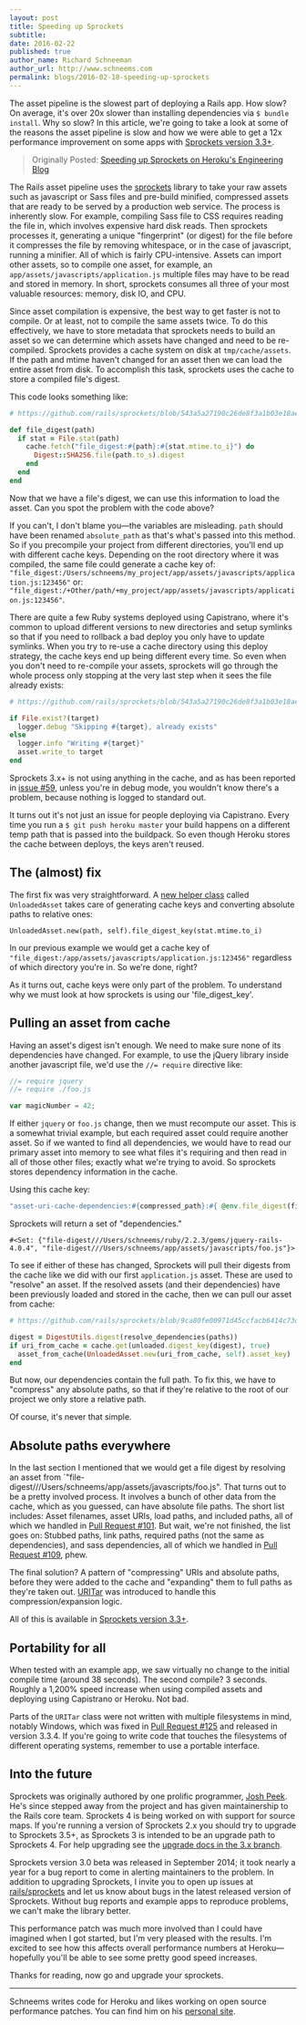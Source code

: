 ```yaml
---
layout: post
title: Speeding up Sprockets
subtitle:
date: 2016-02-22
published: true
author_name: Richard Schneeman
author_url: http://www.schneems.com
permalink: blogs/2016-02-18-speeding-up-sprockets
---
```


The asset pipeline is the slowest part of deploying a Rails app. How slow? On average, it's over 20x slower than installing dependencies via `$ bundle install`. Why so slow? In this article, we're going to take a look at some of the reasons the asset pipeline is slow and how we were able to get a 12x performance improvement on some apps with [Sprockets version 3.3+](https://rubygems.org/gems/sprockets/versions/3.5.2).

> Originally Posted: [Speeding up Sprockets on Heroku's Engineering Blog](https://engineering.heroku.com/blogs/2016-02-18-speeding-up-sprockets/)

The Rails asset pipeline uses the [sprockets](github.com/rails/sprockets) library to take your raw assets such as javascript or Sass files and pre-build minified, compressed assets that are ready to be served by a production web service. The process is inherently slow. For example, compiling Sass file to CSS requires reading the file in, which involves expensive hard disk reads. Then sprockets processes it, generating a unique "fingerprint" (or digest) for the file before it compresses the file by removing whitespace, or in the case of javascript, running a minifier. All of which is fairly CPU-intensive. Assets can import other assets, so to compile one asset, for example, an `app/assets/javascripts/application.js` multiple files may have to be read and stored in memory. In short, sprockets consumes all three of your most valuable resources: memory, disk IO, and CPU.

Since asset compilation is expensive, the best way to get faster is not to compile. Or at least, not to compile the same assets twice. To do this effectively, we have to store metadata that sprockets needs to build an asset so we can determine which assets have changed and need to be re-compiled. Sprockets provides a cache system on disk at `tmp/cache/assets`. If the path and mtime haven't changed for an asset then we can load the entire asset from disk. To accomplish this task, sprockets uses the cache to store a compiled file's digest.

This code looks something like:

```ruby
# https://github.com/rails/sprockets/blob/543a5a27190c26de8f3a1b03e18aed8da0367c63/lib/sprockets/base.rb#L46-L57

def file_digest(path)
  if stat = File.stat(path)
    cache.fetch("file_digest:#{path}:#{stat.mtime.to_i}") do
      Digest::SHA256.file(path.to_s).digest
    end
  end
end
```

Now that we have a file's digest, we can use this information to load the asset. Can you spot the problem with the code above?

If you can't, I don't blame you&mdash;the variables are misleading. `path` should have been renamed `absolute_path` as that's what's passed into this method. So if you precompile your project from different directories, you'll end up with different cache keys. Depending on the root directory where it was compiled, the same file could generate a cache key of:
`"file_digest:/Users/schneems/my_project/app/assets/javascripts/application.js:123456"`
or:
`"file_digest:/+Other/path/+my_project/app/assets/javascripts/application.js:123456"`.

There are quite a few Ruby systems deployed using Capistrano, where it's common to upload different versions to new directories and setup symlinks so that if you need to rollback a bad deploy you only have to update symlinks. When you try to re-use a cache directory using this deploy strategy, the cache keys end up being different every time. So even when you don't need to re-compile your assets, sprockets will go through the whole process only stopping at the very last step when it sees the file already exists:

```ruby
# https://github.com/rails/sprockets/blob/543a5a27190c26de8f3a1b03e18aed8da0367c63/lib/sprockets/manifest.rb#L182-L187

if File.exist?(target)
  logger.debug "Skipping #{target}, already exists"
else
  logger.info "Writing #{target}"
  asset.write_to target
end
```

Sprockets 3.x+ is not using anything in the cache, and as has been reported in [issue #59]( https://github.com/rails/sprockets/issues/59), unless you're in debug mode, you wouldn't know there's a problem, because nothing is logged to standard out.

It turns out it's not just an issue for people deploying via Capistrano. Every time you run a `$ git push heroku master` your build happens on a different temp path that is passed into the buildpack. So even though Heroku stores the cache between deploys, the keys aren't reused.

## The (almost) fix

The first fix was very straightforward. A [new helper class](https://github.com/rails/sprockets/pull/89) called `UnloadedAsset` takes care of generating cache keys and converting absolute paths to relative ones:

```
UnloadedAsset.new(path, self).file_digest_key(stat.mtime.to_i)
```

In our previous example we would get a cache key of `"file_digest:/app/assets/javascripts/application.js:123456"` regardless of which directory you're in. So we're done, right?

As it turns out, cache keys were only part of the problem. To understand why we must look at how sprockets is using our 'file_digest_key'.

## Pulling an asset from cache

Having an asset's digest isn't enough. We need to make sure none of its dependencies have changed. For example, to use the jQuery library inside another javascript file, we'd use the `//= require` directive like:

```js
//= require jquery
//= require ./foo.js

var magicNumber = 42;
```

If either `jquery` or `foo.js` change, then we must recompute our asset. This is a somewhat trivial example, but each required asset could require another asset. So if we wanted to find all dependencies, we would have to read our primary asset into memory to see what files it's requiring and then read in all of those other files; exactly what we're trying to avoid. So sprockets stores dependency information in the cache.

Using this cache key:

```ruby
"asset-uri-cache-dependencies:#{compressed_path}:#{ @env.file_digest(filename) }"
```

Sprockets will return a set of "dependencies."

```
#<Set: {"file-digest///Users/schneems/ruby/2.2.3/gems/jquery-rails-4.0.4", "file-digest///Users/schneems/app/assets/javascripts/foo.js"}>
```

To see if either of these has changed, Sprockets will pull their digests from the cache like we did with our first `application.js` asset. These are used to "resolve" an asset. If the resolved assets (and their dependencies) have been previously loaded and stored in the cache, then we can pull our asset from cache:

```ruby
# https://github.com/rails/sprockets/blob/9ca80fe00971d45ccfacb6414c73d5ffad96275f/lib/sprockets/loader.rb#L55-L58

digest = DigestUtils.digest(resolve_dependencies(paths))
if uri_from_cache = cache.get(unloaded.digest_key(digest), true)
  asset_from_cache(UnloadedAsset.new(uri_from_cache, self).asset_key)
end
```

But now, our dependencies contain the full path. To fix this, we have to "compress" any absolute paths, so that if they're relative to the root of our project we only store a relative path.

Of course, it's never that simple.

## Absolute paths everywhere

In the last section I mentioned that we would get a file digest by resolving an asset from `"file-digest///Users/schneems/app/assets/javascripts/foo.js". That turns out to be a pretty involved process. It involves a bunch of other data from the cache, which as you guessed, can have absolute file paths. The short list includes: Asset filenames, asset URIs, load paths, and included paths, all of which we handled in [Pull Request #101](https://github.com/rails/sprockets/pull/101). But wait, we're not finished, the list goes on: Stubbed paths, link paths, required paths (not the same as dependencies), and sass dependencies, all of which we handled in [Pull Request #109](https://github.com/rails/sprockets/pull/109), phew.

The final solution? A pattern of "compressing" URIs and absolute paths, before they were added to the cache and "expanding" them to full paths as they're taken out. [URITar](https://github.com/rails/sprockets/blob/9ca80fe00971d45ccfacb6414c73d5ffad96275f/lib/sprockets/uri_tar.rb) was introduced to handle this compression/expansion logic.

All of this is available in [Sprockets version 3.3+](https://rubygems.org/gems/sprockets/versions/3.3.3).

## Portability for all

When tested with an example app, we saw virtually no change to the initial compile time (around 38 seconds). The second compile? 3 seconds. Roughly a 1,200% speed increase when using compiled assets and deploying using Capistrano or Heroku. Not bad.

Parts of the `URITar` class were not written with multiple filesystems in mind, notably Windows, which was fixed in [Pull Request #125](https://github.com/rails/sprockets/pull/125/commits) and released in version 3.3.4. If you're going to write code that touches the filesystems of different operating systems, remember to use a portable interface.

## Into the future

Sprockets was originally authored by one prolific programmer, [Josh Peek](https://github.com/rails/sprockets/graphs/contributors). He's since stepped away from the project and has given maintainership to the Rails core team. Sprockets 4 is being worked on with support for source maps. If you're running a version of Sprockets 2.x you should try to upgrade to Sprockets 3.5+, as Sprockets 3 is intended to be an upgrade path to Sprockets 4. For help upgrading see the [upgrade docs in the 3.x branch](https://github.com/rails/sprockets/blob/3.x/UPGRADING.md).

Sprockets version 3.0 beta was released in September 2014; it took nearly a year for a bug report to come in alerting maintainers to the problem. In addition to upgrading Sprockets, I invite you to open up issues at [rails/sprockets](https://github.com/rails/sprockets) and let us know about bugs in the latest released version of Sprockets. Without bug reports and example apps to reproduce problems, we can't make the library better.

This performance patch was much more involved than I could have imagined when I got started, but I'm very pleased with the results. I'm excited to see how this affects overall performance numbers at Heroku&mdash;hopefully you'll be able to see some pretty good speed increases.

Thanks for reading, now go and upgrade your sprockets.

---
Schneems writes code for Heroku and likes working on open source performance patches. You can find him on his [personal site](http://www.schneems.com).
